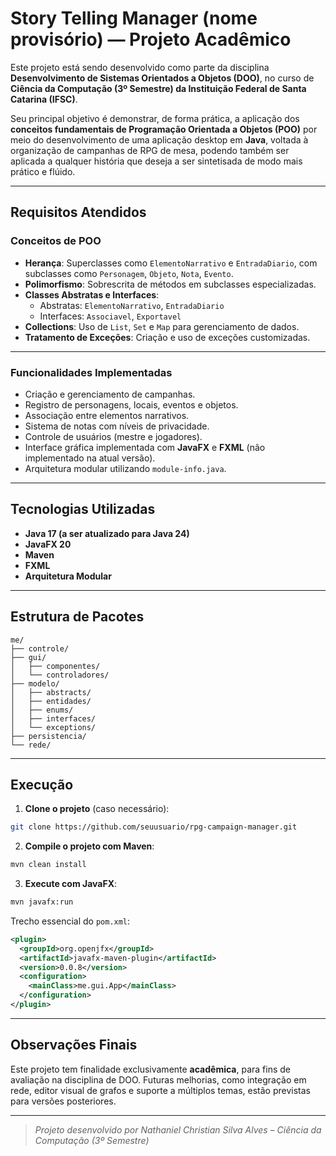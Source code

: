# Story Telling Manager (nome provisório) — Projeto Acadêmico

Este projeto está sendo desenvolvido como parte da disciplina **Desenvolvimento de Sistemas Orientados a Objetos (DOO)**, no curso de **Ciência da Computação (3º Semestre) da Instituição Federal de Santa Catarina (IFSC)**.

Seu principal objetivo é demonstrar, de forma prática, a aplicação dos **conceitos fundamentais de Programação Orientada a Objetos (POO)** por meio do desenvolvimento de uma aplicação desktop em **Java**, voltada à organização de campanhas de RPG de mesa, podendo também ser aplicada a qualquer história que deseja a ser sintetisada de modo mais prático e flúido.

---

## Requisitos Atendidos

### Conceitos de POO

- **Herança**: Superclasses como `ElementoNarrativo` e `EntradaDiario`, com subclasses como `Personagem`, `Objeto`, `Nota`, `Evento`.
- **Polimorfismo**: Sobrescrita de métodos em subclasses especializadas.
- **Classes Abstratas e Interfaces**: 
  - Abstratas: `ElementoNarrativo`, `EntradaDiario`
  - Interfaces: `Associavel`, `Exportavel`
- **Collections**: Uso de `List`, `Set` e `Map` para gerenciamento de dados.
- **Tratamento de Exceções**: Criação e uso de exceções customizadas.

---

### Funcionalidades Implementadas

- Criação e gerenciamento de campanhas.
- Registro de personagens, locais, eventos e objetos.
- Associação entre elementos narrativos.
- Sistema de notas com níveis de privacidade.
- Controle de usuários (mestre e jogadores).
- Interface gráfica implementada com **JavaFX** e **FXML** (não implementado na atual versão).
- Arquitetura modular utilizando `module-info.java`.

---

## Tecnologias Utilizadas

- **Java 17 (a ser atualizado para Java 24)**
- **JavaFX 20**
- **Maven**
- **FXML**
- **Arquitetura Modular**

---

## Estrutura de Pacotes

```
me/
├── controle/
├── gui/
│   ├── componentes/
│   └── controladores/
├── modelo/
│   ├── abstracts/
│   ├── entidades/
│   ├── enums/
│   ├── interfaces/
│   └── exceptions/
├── persistencia/
└── rede/
```

---

## Execução

1. **Clone o projeto** (caso necessário):

```bash
git clone https://github.com/seuusuario/rpg-campaign-manager.git
```

2. **Compile o projeto com Maven**:

```bash
mvn clean install
```

3. **Execute com JavaFX**:

```bash
mvn javafx:run
```

Trecho essencial do `pom.xml`:

```xml
<plugin>
  <groupId>org.openjfx</groupId>
  <artifactId>javafx-maven-plugin</artifactId>
  <version>0.0.8</version>
  <configuration>
    <mainClass>me.gui.App</mainClass>
  </configuration>
</plugin>
```

---

## Observações Finais

Este projeto tem finalidade exclusivamente **acadêmica**, para fins de avaliação na disciplina de DOO. Futuras melhorias, como integração em rede, editor visual de grafos e suporte a múltiplos temas, estão previstas para versões posteriores.

---

> *Projeto desenvolvido por Nathaniel Christian Silva Alves – Ciência da Computação (3º Semestre)*

